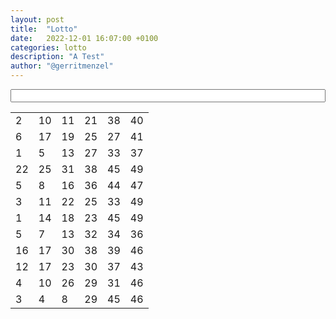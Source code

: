 ```yaml
---
layout: post
title:  "Lotto"
date:   2022-12-01 16:07:00 +0100
categories: lotto
description: "A Test"
author: "@gerritmenzel"
---
```


<style>
  form, table { margin-bottom: 15px; }
  h1 { margin-top: 15px }
  input { width: 100% }
  .highlight {
    background-color: green;
  }
</style>

<form action="#">
  <input type="text" onchange="highlightNumbers()">
</form>
<table>
    <tr><td>2</td><td>10</td><td>11</td><td>21</td><td>38</td><td>40</td></tr>
    <tr><td>6</td><td>17</td><td>19</td><td>25</td><td>27</td><td>41</td></tr>
    <tr><td>1</td><td>5</td><td>13</td><td>27</td><td>33</td><td>37</td></tr>
    <tr><td>22</td><td>25</td><td>31</td><td>38</td><td>45</td><td>49</td></tr>
    <tr><td>5</td><td>8</td><td>16</td><td>36</td><td>44</td><td>47</td></tr>
    <tr><td>3</td><td>11</td><td>22</td><td>25</td><td>33</td><td>49</td></tr>
    <tr><td>1</td><td>14</td><td>18</td><td>23</td><td>45</td><td>49</td></tr>
    <tr><td>5</td><td>7</td><td>13</td><td>32</td><td>34</td><td>36</td></tr>
    <tr><td>16</td><td>17</td><td>30</td><td>38</td><td>39</td><td>46</td></tr>
    <tr><td>12</td><td>17</td><td>23</td><td>30</td><td>37</td><td>43</td></tr>
    <tr><td>4</td><td>10</td><td>26</td><td>29</td><td>31</td><td>46</td></tr>
    <tr><td>3</td><td>4</td><td>8</td><td>29</td><td>45</td><td>46</td></tr>
</table>

<script>
  function highlightNumbers() {
    let numbers = document.querySelector("input").value.match(/\d+/g);
    document.querySelectorAll("td").forEach( (elem) => {
      if (numbers.indexOf(elem.innerHTML) >= 0 ) {
        elem.classList.add("highlight")
      } else {
        elem.classList.remove("highlight")
      }
    });
  }

  document.querySelector("form").addEventListener("submit", (e) => {
   e.preventDefault(); 
  });
</script>

